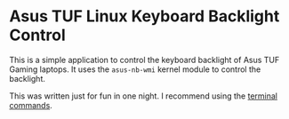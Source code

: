 # Asus TUF Linux Keyboard Backlight Control

This is a simple application to control the keyboard backlight of Asus TUF Gaming laptops. It uses the `asus-nb-wmi` kernel module to control the backlight.

This was written just for fun in one night. I recommend using the [terminal commands](https://gist.github.com/llybin/4740e423d8281d839ef013b6cc93db7f).
